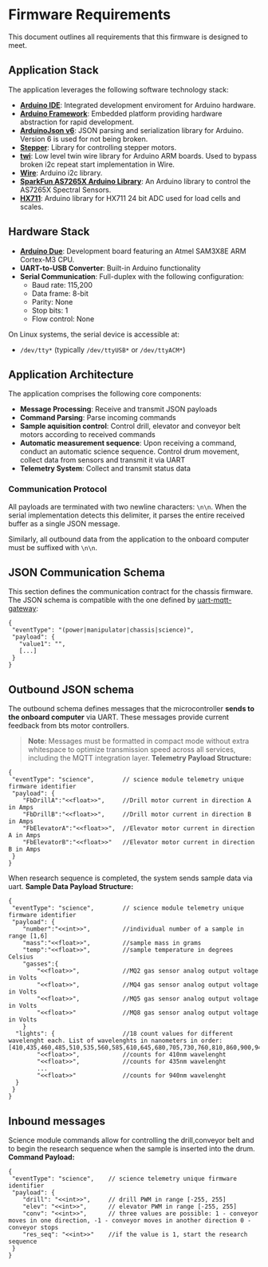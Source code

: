 # Firmware Requirements

This document outlines all requirements that this firmware is designed to meet.

## Application Stack

The application leverages the following software technology stack:

* **[Arduino IDE](https://www.arduino.cc/en/software/)**: Integrated development enviroment for Arduino hardware.
* **[Arduino Framework](https://www.arduino.cc/en/main)**: Embedded platform providing hardware abstraction for rapid development.
* **[ArduinoJson v6](https://arduinojson.org/v6/)**: JSON parsing and serialization library for Arduino. Version 6 is used for not being broken.
* **[Stepper](https://docs.arduino.cc/libraries/stepper/)**: Library for controlling stepper motors.
* **[twi](https://github.com/arduino/ArduinoCore-avr/blob/master/libraries/Wire/src/utility/twi.h)**: Low level twin wire library for Arduino ARM boards. Used to bypass broken i2c repeat start implementation in Wire.
* **[Wire](https://docs.arduino.cc/language-reference/en/functions/communication/wire/)**: Arduino i2c library.
* **[SparkFun AS7265X Arduino Library](https://github.com/sparkfun/SparkFun_AS7265X_Arduino_Library)**: An Arduino library to control the AS7265X Spectral Sensors.
* **[HX711](https://github.com/RobTillaart/HX711)**: Arduino library for HX711 24 bit ADC used for load cells and scales.

## Hardware Stack

* **[Arduino Due](https://docs.arduino.cc/hardware/due/)**: Development board featuring an Atmel SAM3X8E ARM Cortex-M3 CPU.
* **UART-to-USB Converter**: Built-in Arduino functionality
* **Serial Communication**: Full-duplex with the following configuration:
  - Baud rate: 115,200
  - Data frame: 8-bit
  - Parity: None
  - Stop bits: 1
  - Flow control: None

On Linux systems, the serial device is accessible at:
* `/dev/tty*` (typically `/dev/ttyUSB*` or `/dev/ttyACM*`)

## Application Architecture

The application comprises the following core components:

* **Message Processing**: Receive and transmit JSON payloads
* **Command Parsing**: Parse incoming commands
* **Sample aquisition control**: Control drill, elevator and conveyor belt motors according to received commands
* **Automatic measurement sequence**: Upon receiving a command, conduct an automatic science sequence. Control drum movement, collect data from sensors and transmit it via UART
* **Telemetry System**: Collect and transmit status data
### Communication Protocol

All payloads are terminated with two newline characters: `\n\n`. When the serial implementation detects this delimiter, it parses the entire received buffer as a single JSON message.

Similarly, all outbound data from the application to the onboard computer must be suffixed with `\n\n`.


## JSON Communication Schema

This section defines the communication contract for the chassis firmware. The JSON schema is compatible 
with the one defined by [uart-mqtt-gateway](../../uart-mqtt-gateway/README.md#json-schema):

```
{
 "eventType": "(power|manipulator|chassis|science)",
 "payload": {
   "value1": "",
   [...]
 }
}
```

## Outbound JSON schema

The outbound schema defines messages that the microcontroller **sends to the onboard computer** via UART. 
These messages provide current feedback from bts motor controllers.

> **Note**: Messages must be formatted in compact mode without extra whitespace to optimize transmission
> speed across all services, including the MQTT integration layer.
**Telemetry Payload Structure:**

```
{
 "eventType": "science",        // science module telemetry unique firmware identifier
 "payload": {
    "FbDrillA":"<<float>>",     //Drill motor current in direction A in Amps
    "FbDrillB":"<<float>>",     //Drill motor current in direction B in Amps
    "FbElevatorA":"<<float>>",  //Elevator motor current in direction A in Amps
    "FbElevatorB":"<<float>>"   //Elevator motor current in direction B in Amps
 }
}
```
When research sequence is completed, the system sends sample data via uart.
**Sample Data Payload Structure:**
```
{
 "eventType": "science",        // science module telemetry unique firmware identifier
 "payload": {
    "number":"<<int>>",         //individual number of a sample in range [1,6]
    "mass":"<<float>>",         //sample mass in grams
    "temp":"<<float>>",         //sample temperature in degrees Celsius
    "gasses":{
        "<<float>>",            //MQ2 gas sensor analog output voltage in Volts
        "<<float>>",            //MQ4 gas sensor analog output voltage in Volts
        "<<float>>",            //MQ5 gas sensor analog output voltage in Volts
        "<<float>>"             //MQ8 gas sensor analog output voltage in Volts
    }
  "lights": {                   //18 count values for different wavelenght each. List of wavelenghts in nanometers in order: [410,435,460,485,510,535,560,585,610,645,680,705,730,760,810,860,900,940]
        "<<float>>",            //counts for 410nm wavelenght
        "<<float>>",            //counts for 435nm wavelenght
        ...
        "<<float>>"             //counts for 940nm wavelenght
  }
 }
}
```

## Inbound messages
Science module commands allow for controlling the drill,conveyor belt and to begin the research sequence when the sample is inserted into the drum.
**Command Payload:**

```
{
 "eventType": "science",    // science telemetry unique firmware identifier
 "payload": {
    "drill": "<<int>>",     // drill PWM in range [-255, 255]
    "elev": "<<int>>",      // elevator PWM in range [-255, 255]
    "conv": "<<int>>",      // three values are possible: 1 - conveyor moves in one direction, -1 - conveyor moves in another direction 0 - conveyor stops
    "res_seq": "<<int>>"    //if the value is 1, start the research sequence
 }
}
```
